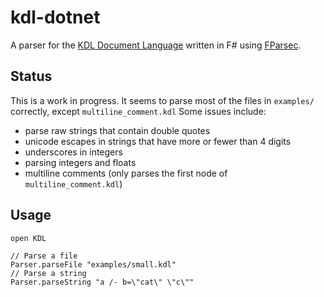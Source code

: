 # kdl-dotnet

A parser for the [KDL Document Language](https://kdl.dev/) written in F# using [FParsec](https://www.quanttec.com/fparsec/).

## Status
This is a work in progress. It seems to parse most of the files in ```examples/``` correctly, except ```multiline_comment.kdl```
Some issues include: 
- parse raw strings that contain double quotes
- unicode escapes in strings that have more or fewer than 4 digits
- underscores in integers
- parsing integers and floats
- multiline comments (only parses the first node of ```multiline_comment.kdl```)

## Usage
```F#
open KDL

// Parse a file
Parser.parseFile "examples/small.kdl"
// Parse a string
Parser.parseString "a /- b=\"cat\" \"c\""